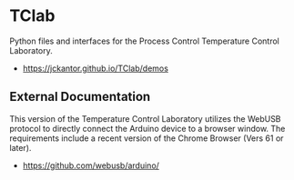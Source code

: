 # TClab
Python files and interfaces for the Process Control Temperature Control Laboratory.

* https://jckantor.github.io/TClab/demos

## External Documentation

This version of the Temperature Control Laboratory utilizes the WebUSB protocol to directly connect the Arduino device
to a browser window. The requirements include a recent version of the Chrome Browser (Vers 61 or later).

* https://github.com/webusb/arduino/
